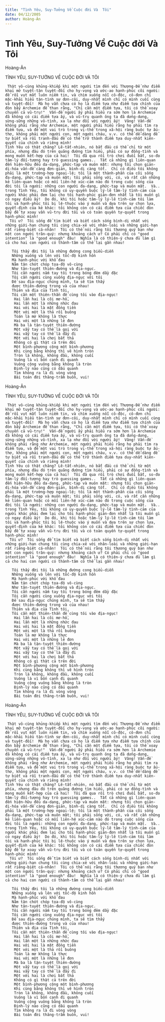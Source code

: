 ```yaml
---
title: "Tình Yêu, Suy-Tưởng Về Cuộc đời Và  Tôi"
date: 04/12/2005
author: Hoàng-Ân
---
```


# Tình Yêu, Suy-Tưởng Về Cuộc đời Và  Tôi

Hoàng-Ân

TÌNH YÊU, SUY-TƯỞNG VỀ CUỘC ĐỜI VÀ TÔI

     Thật vô-cùng khủng-khiếp khi một người tìm đến với Thượng-Đế như điểm khai mở tuyệt-tận tuyệt-đối cho hy-vọng và ước-ao hạnh-phúc cõi người: để rồi vụt mất luôn niềm tin, và chìm xuống nỗi cô-độc, cô-đơn chỉ mặc-khải hiểu tận-tình sự đơn-côi, duy-nhất mình chỉ có mình cuối cùng và tuyệt-đối!  Mà họ vẫn chưa có họ là điểm tựa như điểm tựa chính của đòn bẩy Archemie để than rằng, "Chỉ cần một điểm tựa, tôi có thể xoay chuyển cả vũ-trụ!"  Vấn-đề người ấy phải hiểu ra sớm hơn là Archemie đã không có cái điểm tựa ấy, và vũ-trụ quanh ông ta đã dửng-dưng, sừng-sững những vô-tình, xa lạ như đối với người ấy!  Vâng! Vấn-đề không phải rằng như Archemie, một người phải hiểu rằng họ phải tìm ra điểm tựa, và để một vai trò trong vị-thế trong xã-hội ràng buộc tự ấu-thơ, không phải một người con, một người cháu, v.v. có thể dễ-dàng để tự biết và rồi tranh-đấu để có thể trở thành điểm tựa duy-nhất kiên-quyết của chính và riêng mình!
    Tình Yêu có thật chăng? Lẽ-tất-nhiên, nó bắt đầu có thể chỉ từ một phía, nhưng đâu đó trên quãng đường tìm hiểu, phải có sự đồng-tình và mong muốn kết-hợp của cả hai!  Tôi đã qua rồi trò chơi đuổi bắt, so-đo tâm-lý đối-tượng hay trò guessing games..  Tất cả những gì liên-quan đến hiện-hữu đều da-dạng, phức-tạp và muôn mặt: nhưng tôi chọn giản-dị-hóa vấn-đề càng đơn-giản, bình-dị càng tốt.  Chỉ có điều tôi không phải là một trường-hợp ngoại-lệ; tôi là một thành-phần của cõi sống đa-dạng, phức-tạp và muôn mặt; tôi phải sống với, có, và rất cần những kẻ liên-quan hoặc có mối liên-hệ xúc-cảm nào đó trong cuộc sống của đời tôi là người: những con người đa-dạng, phức-tạp và muôn mặt.  Và.. trong Tình Yêu, tôi không có uy-quyền buộc lý-lẽ tâm-lý tình-cảm của người khác phải đem lại cho tôi hạnh-phúc giản-đơn nhất là tôi muốn gì có ngay điều ấy!  Do đó, khi tôi hoặc tâm-lý lý-lẽ tình-cảm tôi làm tôi và hạnh-phúc tôi bị lệ-thuộc vào ý muốn và dựa trên sự chọn lựa, quyết-định của kẻ khác: tôi không còn có cái điểm tựa của chiếc đòn bẩy để tự xoay vần vũ-trụ đời tôi và có toàn quyền tự-quyết trong hạnh-phúc mình!
      Tôi ư?  Tôi sống để tìm biết và biết cách sống bình-dị nhất với những giới-hạn chung tôi cùng chia-xẻ với nhân-loài và những giới-hạn rất riêng-biệt cá-nhân!  Tôi có thể nói rằng tôi thương quý bạn như một con người trân-quý: nhưng khoảng cách ư? Có phải chỉ có "good intention" là "good enough" đâu!  Nghĩa là có thiện-ý chưa đủ làm gì cả cho hai con người có thành-tâm có thể lại gần nhau!
      
       Tôi thấy đời tôi là những đường cong biểu-diễn
       Những xuống và lên với tốc-độ kinh hồn
       Mà hạnh-phúc với khổ đau
       Nằm tận chót chóp tọa-độ vô-cùng
       Như tận-tuyệt thiên-đường và địa-ngục.
       Tôi cần người nắm tay tôi trong bóng đêm dầy đặc
       Tôi cần người cùng xuống địa-ngục với tôi
       Để sau địa-ngục chúng mình, ta sẽ tìm thấy
       được thiên-đường trong và của nhau!
       Thiên và địa của Tình tôi,
       Tôi cần một thiên-thần để cùng tôi vào địa-ngục!
        Hai lần hai là cõi mơ-hồ,
        Hai lần một là những nhức đau
        Hai với hai là mặt đồng tiền
        Một với một là thả rồi buông
        Toán là mơ không là thực
        Hai với một là những lẻ đơn
        Mà ba là tận-tuyệt thiên-đường
        Một vẫy tay có thể là gọi với
        Hai vẫy tay có thể là đẩy đi
        Một với hai là chơi bắt thả
        Không có gì thật cả trên đời
        Một bình-phương cộng một bình-phương
        Khi cùng bằng không thì vẽ hình tròn
        Tròn là không, không đầu, không cuối
        Vuông là vì bốn cạnh đi quanh
        Vuông cộng vuông bằng không là tròn
        Định-lý nào cũng có dấu quanh
        Tìm không ra là đi vòng vòng
        Bài toán đời thăng-trầm buồn, vui!

Hoàng-Ân

TÌNH YÊU, SUY-TƯỞNG VỀ CUỘC ĐỜI VÀ TÔI

     Thật vô-cùng khủng-khiếp khi một người tìm đến với Thượng-Đế như điểm khai mở tuyệt-tận tuyệt-đối cho hy-vọng và ước-ao hạnh-phúc cõi người: để rồi vụt mất luôn niềm tin, và chìm xuống nỗi cô-độc, cô-đơn chỉ mặc-khải hiểu tận-tình sự đơn-côi, duy-nhất mình chỉ có mình cuối cùng và tuyệt-đối!  Mà họ vẫn chưa có họ là điểm tựa như điểm tựa chính của đòn bẩy Archemie để than rằng, "Chỉ cần một điểm tựa, tôi có thể xoay chuyển cả vũ-trụ!"  Vấn-đề người ấy phải hiểu ra sớm hơn là Archemie đã không có cái điểm tựa ấy, và vũ-trụ quanh ông ta đã dửng-dưng, sừng-sững những vô-tình, xa lạ như đối với người ấy!  Vâng! Vấn-đề không phải rằng như Archemie, một người phải hiểu rằng họ phải tìm ra điểm tựa, và để một vai trò trong vị-thế trong xã-hội ràng buộc tự ấu-thơ, không phải một người con, một người cháu, v.v. có thể dễ-dàng để tự biết và rồi tranh-đấu để có thể trở thành điểm tựa duy-nhất kiên-quyết của chính và riêng mình!
    Tình Yêu có thật chăng? Lẽ-tất-nhiên, nó bắt đầu có thể chỉ từ một phía, nhưng đâu đó trên quãng đường tìm hiểu, phải có sự đồng-tình và mong muốn kết-hợp của cả hai!  Tôi đã qua rồi trò chơi đuổi bắt, so-đo tâm-lý đối-tượng hay trò guessing games..  Tất cả những gì liên-quan đến hiện-hữu đều da-dạng, phức-tạp và muôn mặt: nhưng tôi chọn giản-dị-hóa vấn-đề càng đơn-giản, bình-dị càng tốt.  Chỉ có điều tôi không phải là một trường-hợp ngoại-lệ; tôi là một thành-phần của cõi sống đa-dạng, phức-tạp và muôn mặt; tôi phải sống với, có, và rất cần những kẻ liên-quan hoặc có mối liên-hệ xúc-cảm nào đó trong cuộc sống của đời tôi là người: những con người đa-dạng, phức-tạp và muôn mặt.  Và.. trong Tình Yêu, tôi không có uy-quyền buộc lý-lẽ tâm-lý tình-cảm của người khác phải đem lại cho tôi hạnh-phúc giản-đơn nhất là tôi muốn gì có ngay điều ấy!  Do đó, khi tôi hoặc tâm-lý lý-lẽ tình-cảm tôi làm tôi và hạnh-phúc tôi bị lệ-thuộc vào ý muốn và dựa trên sự chọn lựa, quyết-định của kẻ khác: tôi không còn có cái điểm tựa của chiếc đòn bẩy để tự xoay vần vũ-trụ đời tôi và có toàn quyền tự-quyết trong hạnh-phúc mình!
      Tôi ư?  Tôi sống để tìm biết và biết cách sống bình-dị nhất với những giới-hạn chung tôi cùng chia-xẻ với nhân-loài và những giới-hạn rất riêng-biệt cá-nhân!  Tôi có thể nói rằng tôi thương quý bạn như một con người trân-quý: nhưng khoảng cách ư? Có phải chỉ có "good intention" là "good enough" đâu!  Nghĩa là có thiện-ý chưa đủ làm gì cả cho hai con người có thành-tâm có thể lại gần nhau!
      
       Tôi thấy đời tôi là những đường cong biểu-diễn
       Những xuống và lên với tốc-độ kinh hồn
       Mà hạnh-phúc với khổ đau
       Nằm tận chót chóp tọa-độ vô-cùng
       Như tận-tuyệt thiên-đường và địa-ngục.
       Tôi cần người nắm tay tôi trong bóng đêm dầy đặc
       Tôi cần người cùng xuống địa-ngục với tôi
       Để sau địa-ngục chúng mình, ta sẽ tìm thấy
       được thiên-đường trong và của nhau!
       Thiên và địa của Tình tôi,
       Tôi cần một thiên-thần để cùng tôi vào địa-ngục!
        Hai lần hai là cõi mơ-hồ,
        Hai lần một là những nhức đau
        Hai với hai là mặt đồng tiền
        Một với một là thả rồi buông
        Toán là mơ không là thực
        Hai với một là những lẻ đơn
        Mà ba là tận-tuyệt thiên-đường
        Một vẫy tay có thể là gọi với
        Hai vẫy tay có thể là đẩy đi
        Một với hai là chơi bắt thả
        Không có gì thật cả trên đời
        Một bình-phương cộng một bình-phương
        Khi cùng bằng không thì vẽ hình tròn
        Tròn là không, không đầu, không cuối
        Vuông là vì bốn cạnh đi quanh
        Vuông cộng vuông bằng không là tròn
        Định-lý nào cũng có dấu quanh
        Tìm không ra là đi vòng vòng
        Bài toán đời thăng-trầm buồn, vui!

Hoàng-Ân

TÌNH YÊU, SUY-TƯỞNG VỀ CUỘC ĐỜI VÀ TÔI

     Thật vô-cùng khủng-khiếp khi một người tìm đến với Thượng-Đế như điểm khai mở tuyệt-tận tuyệt-đối cho hy-vọng và ước-ao hạnh-phúc cõi người: để rồi vụt mất luôn niềm tin, và chìm xuống nỗi cô-độc, cô-đơn chỉ mặc-khải hiểu tận-tình sự đơn-côi, duy-nhất mình chỉ có mình cuối cùng và tuyệt-đối!  Mà họ vẫn chưa có họ là điểm tựa như điểm tựa chính của đòn bẩy Archemie để than rằng, "Chỉ cần một điểm tựa, tôi có thể xoay chuyển cả vũ-trụ!"  Vấn-đề người ấy phải hiểu ra sớm hơn là Archemie đã không có cái điểm tựa ấy, và vũ-trụ quanh ông ta đã dửng-dưng, sừng-sững những vô-tình, xa lạ như đối với người ấy!  Vâng! Vấn-đề không phải rằng như Archemie, một người phải hiểu rằng họ phải tìm ra điểm tựa, và để một vai trò trong vị-thế trong xã-hội ràng buộc tự ấu-thơ, không phải một người con, một người cháu, v.v. có thể dễ-dàng để tự biết và rồi tranh-đấu để có thể trở thành điểm tựa duy-nhất kiên-quyết của chính và riêng mình!
    Tình Yêu có thật chăng? Lẽ-tất-nhiên, nó bắt đầu có thể chỉ từ một phía, nhưng đâu đó trên quãng đường tìm hiểu, phải có sự đồng-tình và mong muốn kết-hợp của cả hai!  Tôi đã qua rồi trò chơi đuổi bắt, so-đo tâm-lý đối-tượng hay trò guessing games..  Tất cả những gì liên-quan đến hiện-hữu đều da-dạng, phức-tạp và muôn mặt: nhưng tôi chọn giản-dị-hóa vấn-đề càng đơn-giản, bình-dị càng tốt.  Chỉ có điều tôi không phải là một trường-hợp ngoại-lệ; tôi là một thành-phần của cõi sống đa-dạng, phức-tạp và muôn mặt; tôi phải sống với, có, và rất cần những kẻ liên-quan hoặc có mối liên-hệ xúc-cảm nào đó trong cuộc sống của đời tôi là người: những con người đa-dạng, phức-tạp và muôn mặt.  Và.. trong Tình Yêu, tôi không có uy-quyền buộc lý-lẽ tâm-lý tình-cảm của người khác phải đem lại cho tôi hạnh-phúc giản-đơn nhất là tôi muốn gì có ngay điều ấy!  Do đó, khi tôi hoặc tâm-lý lý-lẽ tình-cảm tôi làm tôi và hạnh-phúc tôi bị lệ-thuộc vào ý muốn và dựa trên sự chọn lựa, quyết-định của kẻ khác: tôi không còn có cái điểm tựa của chiếc đòn bẩy để tự xoay vần vũ-trụ đời tôi và có toàn quyền tự-quyết trong hạnh-phúc mình!
      Tôi ư?  Tôi sống để tìm biết và biết cách sống bình-dị nhất với những giới-hạn chung tôi cùng chia-xẻ với nhân-loài và những giới-hạn rất riêng-biệt cá-nhân!  Tôi có thể nói rằng tôi thương quý bạn như một con người trân-quý: nhưng khoảng cách ư? Có phải chỉ có "good intention" là "good enough" đâu!  Nghĩa là có thiện-ý chưa đủ làm gì cả cho hai con người có thành-tâm có thể lại gần nhau!
      
       Tôi thấy đời tôi là những đường cong biểu-diễn
       Những xuống và lên với tốc-độ kinh hồn
       Mà hạnh-phúc với khổ đau
       Nằm tận chót chóp tọa-độ vô-cùng
       Như tận-tuyệt thiên-đường và địa-ngục.
       Tôi cần người nắm tay tôi trong bóng đêm dầy đặc
       Tôi cần người cùng xuống địa-ngục với tôi
       Để sau địa-ngục chúng mình, ta sẽ tìm thấy
       được thiên-đường trong và của nhau!
       Thiên và địa của Tình tôi,
       Tôi cần một thiên-thần để cùng tôi vào địa-ngục!
        Hai lần hai là cõi mơ-hồ,
        Hai lần một là những nhức đau
        Hai với hai là mặt đồng tiền
        Một với một là thả rồi buông
        Toán là mơ không là thực
        Hai với một là những lẻ đơn
        Mà ba là tận-tuyệt thiên-đường
        Một vẫy tay có thể là gọi với
        Hai vẫy tay có thể là đẩy đi
        Một với hai là chơi bắt thả
        Không có gì thật cả trên đời
        Một bình-phương cộng một bình-phương
        Khi cùng bằng không thì vẽ hình tròn
        Tròn là không, không đầu, không cuối
        Vuông là vì bốn cạnh đi quanh
        Vuông cộng vuông bằng không là tròn
        Định-lý nào cũng có dấu quanh
        Tìm không ra là đi vòng vòng
        Bài toán đời thăng-trầm buồn, vui!
